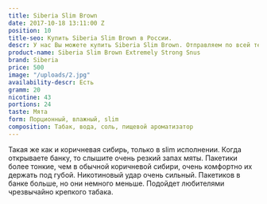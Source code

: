 ```yaml
---
title: Siberia Slim Brown
date: 2017-10-18 13:11:00 Z
position: 10
title-seo: Купить Siberia Slim Brown в России.
descr: У нас Вы можете купить Siberia Slim Brown. Отправляем по всей территории России.
product-name: Siberia Slim Brown Extremely Strong Snus
brand: Siberia
price: 500
image: "/uploads/2.jpg"
availability-descr: Есть
gramm: 20
nicotine: 43
portions: 24
taste: Мята
form: Порционный, влажный, slim
composition: Табак, вода, соль, пищевой ароматизатор
---
```


Такая же как и коричневая сибирь, только в slim исполнении. Когда открываете банку, то слышите очень резкий запах мяты.
Пакетики более тонкие, чем в обычной коричневой сибири, очень комфортно их держать под губой.
Никотиновый удар очень сильный.
Пакетиков в банке больше, но они немного меньше.
Подойдет любителями чрезвычайно крепкого табака.
